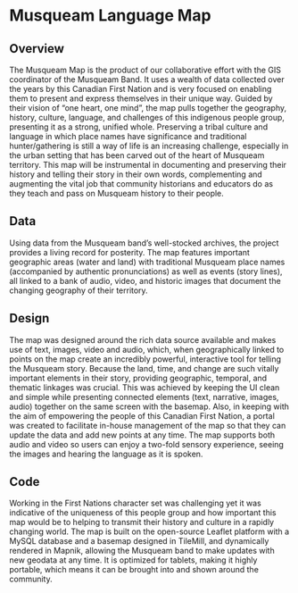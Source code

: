 # Musqueam Language Map

## Overview
The Musqueam Map is the product of our collaborative effort with the GIS coordinator of the Musqueam Band. It uses a wealth of data collected over the years by this Canadian First Nation and is very focused on enabling them to present and express themselves in their unique way. Guided by their vision of “one heart, one mind”, the map pulls together the geography, history, culture, language, and challenges of this indigenous people group, presenting it as a strong, unified whole. Preserving a tribal culture and language in which place names have significance and traditional hunter/gathering is still a way of life is an increasing challenge, especially in the urban setting that has been carved out of the heart of Musqueam territory. This map will be instrumental in documenting and preserving their history and telling their story in their own words, complementing and augmenting the vital job that community historians and educators do as they teach and pass on Musqueam history to their people.

## Data
Using data from the Musqueam band’s well-stocked archives, the project provides a living record for posterity. The map features important geographic areas (water and land) with traditional Musqueam place names (accompanied by authentic pronunciations) as well as events (story lines), all linked to a bank of audio, video, and historic images that document the changing geography of their territory.

## Design
The map was designed around the rich data source available and makes use of text, images, video and audio, which, when geographically linked to points on the map create an incredibly powerful, interactive tool for telling the Musqueam story. Because the land, time, and change are such vitally important elements in their story, providing geographic, temporal, and thematic linkages was crucial. This was achieved by keeping the UI clean and simple while presenting connected elements (text, narrative, images, audio) together on the same screen with the basemap. Also, in keeping with the aim of empowering the people of this Canadian First Nation, a portal was created to facilitate in-house management of the map so that they can update the data and add new points at any time. The map supports both audio and video so users can enjoy a two-fold sensory experience, seeing the images and hearing the language as it is spoken.

## Code
Working in the First Nations character set was challenging yet it was indicative of the uniqueness of this people group and how important this map would be to helping to transmit their history and culture in a rapidly changing world. The map is built on the open-source Leaflet platform with a MySQL database and a basemap designed in TileMill, and dynamically rendered in Mapnik, allowing the Musqueam band to make updates with new geodata at any time. It is optimized for tablets, making it highly portable, which means it can be brought into and shown around the community.